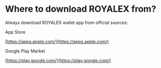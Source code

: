 # Where to download ROYALEX from?

Always download ROYALEX wallet app from official sources:

App Store

[https://apps.apple.com/](https://apps.apple.com/)

Google Play Market

[https://play.google.com/](https://play.google.com/)
